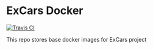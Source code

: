 # ExCars Docker

[![Travis CI](https://api.travis-ci.org/excars/excars-docker.svg?branch=master)](https://travis-ci.org/excars/excars-docker)

This repo stores base docker images for ExCars project
